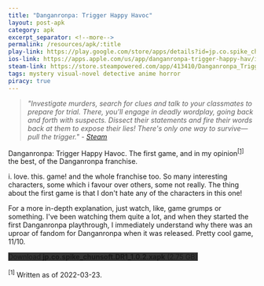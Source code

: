```yaml
---
title: "Danganronpa: Trigger Happy Havoc"
layout: post-apk
category: apk
excerpt_separator: <!--more-->
permalink: /resources/apk/:title
play-link: https://play.google.com/store/apps/details?id=jp.co.spike_chunsoft.DR1
ios-link: https://apps.apple.com/us/app/danganronpa-trigger-happy-hav/id1502232038
steam-link: https://store.steampowered.com/app/413410/Danganronpa_Trigger_Happy_Havoc/
tags: mystery visual-novel detective anime horror
piracy: true
---
```


> _"Investigate murders, search for clues and talk to your classmates to prepare for trial. There, you'll engage in deadly wordplay, going back and forth with suspects. Dissect their statements and fire their words back at them to expose their lies! There's only one way to survive—pull the trigger." - <a href="https://store.steampowered.com/app/413410/Danganronpa_Trigger_Happy_Havoc/" target="_blank">Steam</a>_

Danganronpa: Trigger Happy Havoc. The first game, and in my opinion<sup><a href="#1">[1]</a></sup> the best, of the Danganronpa franchise.

i. love. this. game! and the whole franchise too. So many interesting characters, some which i favour over others, some not really. The thing about the first game is that I don't hate any of the characters in this one!

For a more in-depth explanation, just watch, like, game grumps or something. I've been watching them quite a lot, and when they started the first Danganronpa playthrough, I immediately understand why there was an uproar of fandom for Danganronpa when it was released. Pretty cool game, 11/10.

<!-- Due to the limitation of my "file server", i could only upload a max of 2 GB, so i split it using WinRAR. Likewise, use WinRAR or 7zip to unpack it. -->

<div class="text-center">
    <!-- <a class="btn btn-dark btn-block w-100" onclick='apk("jp.co.spike_chunsoft.DR1_1.0.2.part1.rar")' style="text-decoration: none; background-color: #333;"> Download <b>jp.co.spike_chunsoft.DR1_1.0.2.part1.rar</b> (1.95 GB)</a><br>
    <a class="btn btn-dark btn-block w-100" onclick='apk("jp.co.spike_chunsoft.DR1_1.0.2.part2.rar")' style="text-decoration: none; background-color: #333;"> Download <b>jp.co.spike_chunsoft.DR1_1.0.2.part2.rar</b> (823 MB)</a><br> -->
    <!-- <a class="btn btn-dark btn-block w-100" onclick="window.open('https://arifhamed.com/tools/mediafire-direct-dl?dl=https://www.mediafire.com/file/ysik23y0eppw50m/jp.co.spike_chunsoft.DR1_1.0.2.xapk/file', '_self')" style="text-decoration: none; background-color: #333;">Download <b>jp.co.spike_chunsoft.DR1_1.0.2.xapk</b> (2.75 GB)</a>  -->
    <a class="btn btn-dark btn-block w-100" onclick="window.open('https://drive.google.com/uc?export=download&id=16TOxp16XzbCpIcEkmqKJqg8aC-J85tIp', '_self')" style="text-decoration: none; background-color: #333;">Download <b>jp.co.spike_chunsoft.DR1_1.0.2.xapk</b> (2.75 GB)</a> 
</div>

<br>
<sup id="1">[1]</sup> Written as of <span class="timestamp">2022-03-23</span>.
